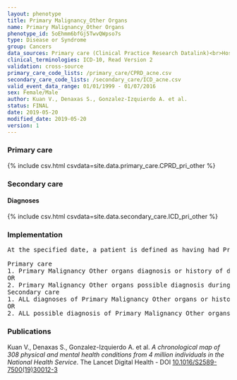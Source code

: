 ```yaml
---
layout: phenotype
title: Primary Malignancy_Other Organs
name: Primary Malignancy_Other Organs
phenotype_id: 5oEhmm6bfGj5TwvQWpso7s 
type: Disease or Syndrome
group: Cancers
data_sources: Primary care (Clinical Practice Research Datalink)<br>Hospitalizations (Hospital Episode Statistics) 
clinical_terminologies: ICD-10, Read Version 2 
validation: cross-source
primary_care_code_lists: /primary_care/CPRD_acne.csv
secondary_care_code_lists: /secondary_care/ICD_acne.csv
valid_event_data_range: 01/01/1999 - 01/07/2016
sex: Female/Male
author: Kuan V., Denaxas S., Gonzalez-Izquierdo A. et al.
status: FINAL
date: 2019-05-20
modified_date: 2019-05-20
version: 1
---
```

### Primary care 
{% include csv.html csvdata=site.data.primary_care.CPRD_pri_other %}
### Secondary care 
#### Diagnoses 
{% include csv.html csvdata=site.data.secondary_care.ICD_pri_other %}
### Implementation 
<pre>At the specified date, a patient is defined as having had Primary Malignancy Other organs IF they meet the criteria for any of the following on or before the specified date. The earliest date on which the individual meets any of the following criteria on or before the specified date is defined as the first event date:

Primary care
1. Primary Malignancy Other organs diagnosis or history of diagnosis during a consultation 
OR 
2. Primary Malignancy Other organs possible diagnosis during a consultation IF NO record satisfying criteria for Primary Malignancy of any other organ in this document OR Haematological Malignancy (Hodgkin Lymphoma, Non-Hodgkin Lymphoma, Multiple Myeloma, Leukaemia)
Secondary care
1. ALL diagnoses of Primary Malignancy Other organs or history of diagnosis during a hospitalization
OR
2. ALL possible diagnosis of Primary Malignancy_Other organs during a hospitalization IF NO record satisfying criteria for Primary Malignancy of any other organ in this document OR Haematological Malignancy (Hodgkin Lymphoma, Non-Hodgkin Lymphoma, Multiple Myeloma, Leukaemia)</pre> 
 
### Publications 
Kuan V., Denaxas S., Gonzalez-Izquierdo A. et al. _A chronological map of 308 physical and mental health conditions from 4 million individuals in the National Health Service_. The Lancet Digital Health - DOI <a href='https://www.thelancet.com/journals/landig/article/PIIS2589-7500(19)30012-3/fulltext'>10.1016/S2589-7500(19)30012-3</a>